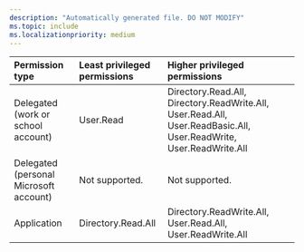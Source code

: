 ```yaml
---
description: "Automatically generated file. DO NOT MODIFY"
ms.topic: include
ms.localizationpriority: medium
---
```


|Permission type|Least privileged permissions|Higher privileged permissions|
|:---|:---|:---|
|Delegated (work or school account)|User.Read|Directory.Read.All, Directory.ReadWrite.All, User.Read.All, User.ReadBasic.All, User.ReadWrite, User.ReadWrite.All|
|Delegated (personal Microsoft account)|Not supported.|Not supported.|
|Application|Directory.Read.All|Directory.ReadWrite.All, User.Read.All, User.ReadWrite.All|

